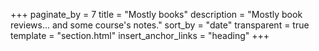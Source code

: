 +++
paginate_by = 7
title = "Mostly books"
description = "Mostly book reviews... and some course's notes."
sort_by = "date"
transparent = true
template = "section.html"
insert_anchor_links = "heading"
+++
